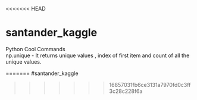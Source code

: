<<<<<<< HEAD
# santander_kaggle  
Python Cool Commands  
np.unique - It returns unique values , index of first item and count of all the unique values.


=======
#santander_kaggle
>>>>>>> 16857031fb6ce3131a7970fd0c3ff3c28c228f6a

